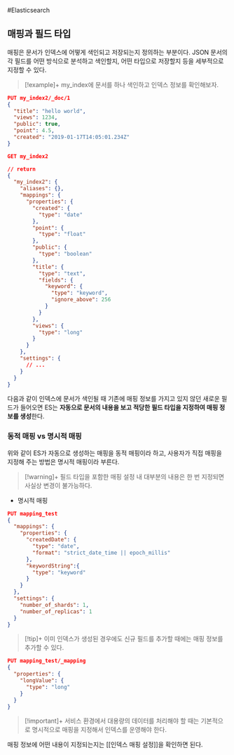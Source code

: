 #Elasticsearch 

## 매핑과 필드 타입
매핑은 문서가 인덱스에 어떻게 색인되고 저장되는지 정의하는 부분이다. JSON 문서의 각 필드를 어떤 방식으로 분석하고 색인할지, 어떤 타입으로 저장할지 등을 세부적으로 지정할 수 있다.

> [!example]+ 
> my_index에 문서를 하나 색인하고 인덱스 정보를 확인해보자.

```json
PUT my_index2/_doc/1
{
  "title": "hello world",
  "views": 1234,
  "public": true,
  "point": 4.5,
  "created": "2019-01-17T14:05:01.234Z"
}
```

```json
GET my_index2

// return
{
  "my_index2": {
    "aliases": {},
    "mappings": {
      "properties": {
        "created": {
          "type": "date"
        },
        "point": {
          "type": "float"
        },
        "public": {
          "type": "boolean"
        },
        "title": {
          "type": "text",
          "fields": {
            "keyword": {
              "type": "keyword",
              "ignore_above": 256
            }
          }
        },
        "views": {
          "type": "long"
        }
      }
    },
    "settings": {
      // ...
    }
  }
}
```

다음과 같이 인덱스에 문서가 색인될 때 기존에 매핑 정보를 가지고 있지 않던 새로운 필드가 들어오면 ES는 **자동으로 문서의 내용을 보고 적당한 필드 타입을 지정하여 매핑 정보를 생성**한다.

### 동적 매핑 vs 명시적 매핑
위와 같이 ES가 자동으로 생성하는 매핑을 동적 매핑이라 하고, 사용자가 직접 매핑을 지정해 주는 방법은 명시적 매핑이라 부른다.

> [!warning]+ 
> 필드 타입을 포함한 매핑 설정 내 대부분의 내용은 한 번 지정되면 사실상 변경이 불가능하다.

+ 명시적 매핑
```json
PUT mapping_test
{
  "mappings": {
    "properties": {
      "createdDate": {
        "type": "date",
        "format": "strict_date_time || epoch_millis"
      },
      "keywordString":{
        "type": "keyword"
      }
    }
  },
  "settings": {
    "number_of_shards": 1,
    "number_of_replicas": 1
  }
}
```

> [!tip]+ 
> 이미 인덱스가 생성된 경우에도 신규 필드를 추가할 때에는 매핑 정보를 추가할 수 있다.

```json
PUT mapping_test/_mapping
{
  "properties": {
    "longValue": {
      "type": "long"
    }
  }
}
```

> [!important]+ 
> 서비스 환경에서 대용량의 데이터를 처리해야 할 때는 기본적으로 명시적으로 매핑을 지정해서 인덱스를 운영해야 한다.

매핑 정보에 어떤 내용이 지정되는지는 [[인덱스 매핑 설정]]을 확인하면 된다.
